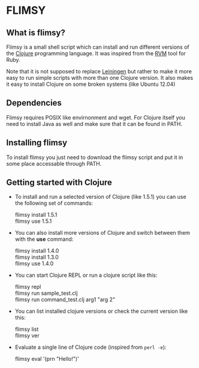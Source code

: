 **FLIMSY**
==========

**What is flimsy?**
-------------------

Flimsy is a small shell script which can install and run different versions of the [Clojure](http://clojure.org/) programming language.
It was inspired from the [RVM](https://rvm.io/) tool for Ruby.

Note that it is not supposed to replace [Leiningen](http://leiningen.org/)
but rather to make it more easy to run simple scripts with more than one Clojure version. It also makes it easy to install Clojure on some
broken systems (like Ubuntu 12.04)

**Dependencies**
----------------

Flimsy requires POSIX like envirnonment and wget. For Clojure itself you need to install Java as well and make sure that it can be found in PATH.

**Installing flimsy**
---------------------

To install flimsy you just need to download the flimsy script and put it in some place accessable through PATH.

**Getting started with Clojure**
--------------------------------

- To install and run a selected version of Clojure (like 1.5.1) you can use the following set of commands:

    flimsy install 1.5.1  
    flimsy use 1.5.1  

- You can also install more versions of Clojure and switch between them with the **use** command:

    flimsy install 1.4.0  
    flimsy install 1.3.0  
    flimsy use 1.4.0  

- You can start Clojure REPL or run a clojure script like this:

    flimsy repl  
    flimsy run sample_test.clj  
    flimsy run command_test.clj arg1 "arg 2"  

- You can list installed clojure versions or check the current version like this:

    flimsy list  
    flimsy ver  

- Evaluate a single line of Clojure code (inspired from `perl -e`):

    flimsy eval '(prn "Hello!")'

